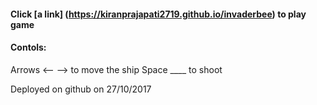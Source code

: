 #### Click [a link] (https://kiranprajapati2719.github.io/invaderbee) to play game

#### Contols:

Arrows	<-- 		-->  to move the ship
Space ____ to shoot

Deployed on github on 27/10/2017

